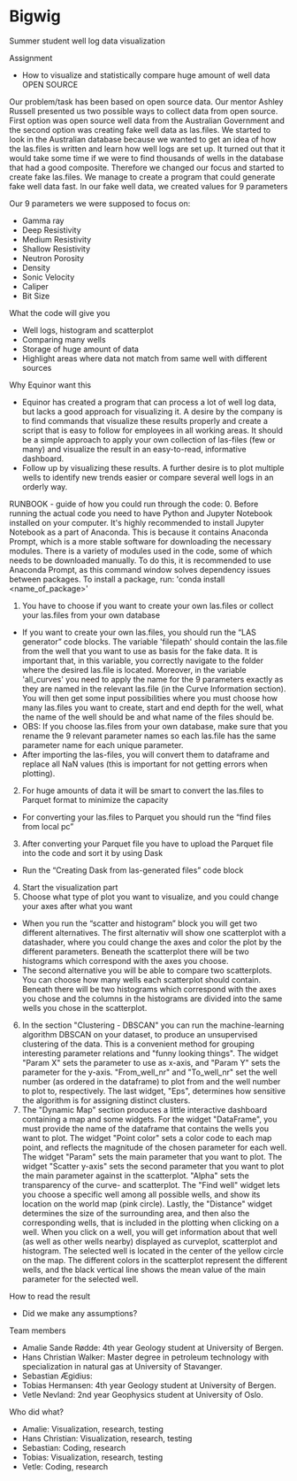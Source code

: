 # Bigwig
Summer student well log data visualization

Assignment
- How to visualize and statistically compare huge amount of well data OPEN SOURCE

Our problem/task has been based on open source data. Our mentor Ashley Russell presented us two possible ways to collect data from open source. First option was open source well data from the Australian Government and the second option was creating fake well data as las.files. We started to look in the Australian database because we wanted to get an idea of how the las.files is written and learn how well logs are set up. It turned out that it would take some time if we were to find thousands of wells in the database that had a good composite. Therefore we changed our focus and started to create fake las.files. We manage to create a program that could generate fake well data fast. In our fake well data, we created values for 9 parameters

Our 9 parameters we were supposed to focus on:
- Gamma ray
- Deep Resistivity
- Medium Resistivity
- Shallow Resistivity
- Neutron Porosity
- Density
- Sonic Velocity
- Caliper
- Bit Size

What the code will give you
- Well logs, histogram and scatterplot
- Comparing many wells
- Storage of huge amount of data
- Highlight areas where data not match from same well with different sources

Why Equinor want this
- Equinor has created a program that can process a lot of well log data, but lacks a good approach for visualizing it. A desire by the company is to find commands that visualize these results properly and create a script that is easy to follow for employees in all working areas. It should be a simple approach to apply your own collection of las-files (few or many) and visualize the result in an easy-to-read, informative dashboard.
- Follow up by visualizing these results. A further desire is to plot multiple wells to identify new trends easier or compare several well logs in an orderly way.  
 
RUNBOOK - guide of how you could run through the code:
0. Before running the actual code you need to have Python and Jupyter Notebook installed on your computer. It's highly recommended to install Jupyter Notebook as a part of Anaconda. This is because it contains Anaconda Prompt, which is a more stable software for downloading the necessary modules.
There is a variety of modules used in the code, some of which needs to be downloaded manually. To do this, it is recommended to use Anaconda Prompt, as this command window solves dependency issues between packages. To install a package, run: 'conda install <name_of_package>'
1. You have to choose if you want to create your own las.files or collect your las.files from your own database
  - If you want to create your own las.files, you should run the “LAS generator” code blocks. The variable 'filepath' should contain the las.file from the well that you want to use as basis for the fake data. It is important that, in this variable, you correctly navigate to the folder where the desired las.file is located. Moreover, in the variable 'all_curves' you need to apply the name for the 9 parameters exactly as they are named in the relevant las.file (in the Curve Information section).
    You will then get some input possibilities where you must choose how many las.files you want to create, start and end depth for the well, what the name of the well should     be and what name of the files should be. 
  - OBS: If you choose las.files from your own database, make sure that you rename the 9 relevant parameter names so each las.file has the same parameter name for each unique parameter.
  - After importing the las-files, you will convert them to dataframe and replace all NaN values (this is important for not getting errors when plotting).
2. For huge amounts of data it will be smart to convert the las.files to Parquet format to minimize the capacity
  - For converting your las.files to Parquet you should run the “find files from local pc”  
3. After converting your Parquet file you have to upload the Parquet file into the code and sort it by using Dask
  - Run the “Creating Dask from las-generated files” code block
4. Start the visualization part
5. Choose what type of plot you want to visualize, and you could change your axes after what you want
  - When you run the “scatter and histogram” block you will get two different alternatives. The first alternativ will show one scatterplot with a datashader, where you could     change the axes and color the plot by the different parameters. Beneath the scatterplot there will be two histograms which correspond with the axes you choose. 
  - The second alternative you will be able to compare two scatterplots. You can choose how many wells each scatterplot should contain. Beneath there will be two histograms      which correspond with the axes you chose and the columns in the histograms are divided into the same wells you chose in the scatterplot.
6. In the section "Clustering - DBSCAN" you can run the machine-learning algorithm DBSCAN on your dataset, to produce an unsupervised clustering of the data. This is a convenient method for grouping interesting parameter relations and "funny looking things". The widget "Param X" sets the parameter to use as x-axis, and "Param Y" sets the parameter for the y-axis. "From_well_nr" and "To_well_nr" set the well number (as ordered in the dataframe) to plot from and the well number to plot to, respectively. The last widget, "Eps", determines how sensitive the algorithm is for assigning distinct clusters.
7. The "Dynamic Map" section produces a little interactive dashboard containing a map and some widgets. For the widget "DataFrame", you must provide the name of the dataframe that contains the wells you want to plot. The widget "Point color" sets a color code to each map point, and reflects the magnitude of the chosen parameter for each well. The widget "Param" sets the main parameter that you want to plot. The widget "Scatter y-axis" sets the second parameter that you want to plot the main parameter against in the scatterplot. "Alpha" sets the transparency of the curve- and scatterplot. The "Find well" widget lets you choose a specific well among all possible wells, and show its location on the world map (pink circle). Lastly, the "Distance" widget determines the size of the surrounding area, and then also the corresponding wells, that is included in the plotting when clicking on a well. When you click on a well, you will get information about that well (as well as other wells nearby) displayed as curveplot, scatterplot and histogram. The selected well is located in the center of the yellow circle on the map. The different colors in the scatterplot represent the different wells, and the black vertical line shows the mean value of the main parameter for the selected well. 

How to read the result
 - Did we make any assumptions?

Team members
- Amalie Sande Rødde: 4th year Geology student at University of Bergen. 
- Hans Christian Walker: Master degree in petroleum technology with specialization in natural gas at University of Stavanger. 
- Sebastian Ægidius:
- Tobias Hermansen: 4th year Geology student at University of Bergen. 
- Vetle Nevland: 2nd year Geophysics student at University of Oslo. 

Who did what?
- Amalie: Visualization, research, testing
- Hans Christian: Visualization, research, testing
- Sebastian: Coding, research
- Tobias: Visualization, research, testing
- Vetle: Coding, research
